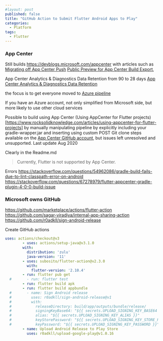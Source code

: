 ```yaml
---
#layout: post
published: false
title: "GitHub Action to Submit Flutter Android Apps to Play"
categories:
  - Platform
tags:
  - Flutter
---
```


### App Center

Still builds
https://devblogs.microsoft.com/appcenter
with articles such
as [Migrating off App Center Push](https://devblogs.microsoft.com/appcenter/migrating-off-app-center-push/)
[Public Preview for App Center Build Export](https://devblogs.microsoft.com/appcenter/public-preview-for-app-center-build-export/),

App Center Analytics & Diagnostics Data Retention from 90 to 28
days [App Center Analytics & Diagnostics Data Retention](https://devblogs.microsoft.com/appcenter/app-center-analytics-diagnostics-data-retention/)

the focus is to get everyone moved
to [Azure pipeline](https://blogs.infosupport.com/flutter-app-center-with-azure-pipelines/)

If you have an Azure account, not only simplified from Microsoft side, but more likely to use other cloud services

Possible to build using App Center (Using AppCenter for Flutter
projects)[https://www.rocksolidknowledge.com/articles/using-appcenter-for-flutter-projects] 
by manually manipulating pipeline by explicitly including your gradle-wrapper.jar and inserting using custom POST Git
clone steps available on
the [App Center GitHub account](https://github.com/microsoft/appcenter/tree/master/sample-build-scripts/flutter), but
issues left unresolved and unsupported. Last update Aug 2020

Clearly in the Readme.md
> Currently, Flutter is not supported by App Center.

Errors https://stackoverflow.com/questions/54962086/gradle-build-fails-due-to-lint-classpath-error-on-android
https://stackoverflow.com/questions/67278979/flutter-appcenter-gradle-plugin-4-0-0-build-issue

### Microsoft owns GitHub

https://github.com/marketplace/actions/flutter-action
https://github.com/sagar-viradiya/internal-app-sharing-action
https://github.com/r0adkll/sign-android-release

Create GitHub actions

```yaml
uses: actions/checkout@v3
        - uses: actions/setup-java@v3.1.0
        with:
          distribution: 'zulu'
          java-version: '11'
        - uses: subosito/flutter-action@v2.3.0
          with:
            flutter-version: '2.10.4'
        - run: flutter pub get
  #       - run: flutter test
        - run: flutter build apk
        - run: flutter build appbundle
  #       - name: Sign Android release
  #         uses: r0adkll/sign-android-release@v1
  #         with:
  #           releaseDirectory: build/app/outputs/bundle/release/
  #           signingKeyBase64: "${{ secrets.UPLOAD_SIGNING_KEY_BASE64 }}"
  #           alias: "${{ secrets.UPLOAD_SIGNING_KEY_ALIAS }}"
  #           keyStorePassword: "${{ secrets.UPLOAD_SIGNING_KEY_STORE_PASSWORD }}"
  #           keyPassword: "${{ secrets.UPLOAD_SIGNING_KEY_PASSWORD }}"
        - name: Upload Android Release to Play Store
          uses: r0adkll/upload-google-play@v1.0.16
```
